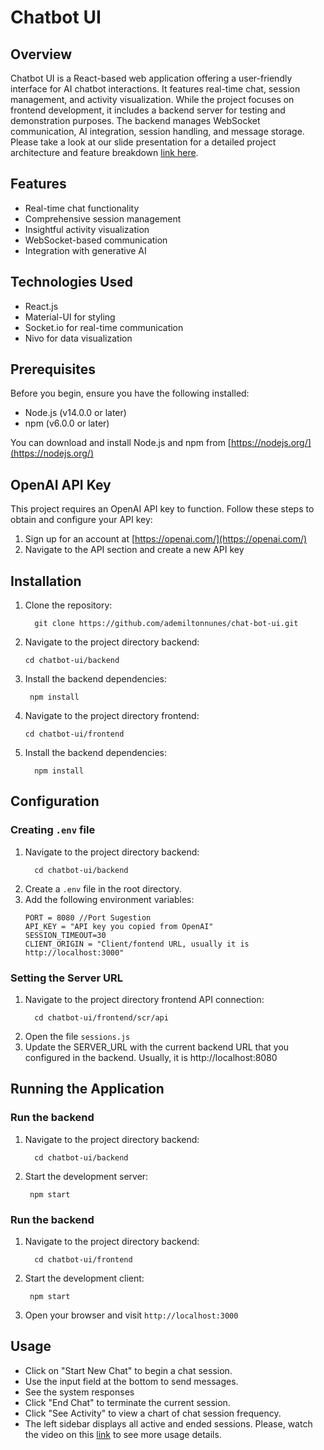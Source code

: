 # Chatbot UI

## Overview
Chatbot UI is a React-based web application offering a user-friendly interface for AI chatbot interactions. It features real-time chat, session management, and activity visualization. While the project focuses on frontend development, it includes a backend server for testing and demonstration purposes. The backend manages WebSocket communication, AI integration, session handling, and message storage.
Please take a look at our slide presentation for a detailed project architecture and feature breakdown [link here](https://pitch.com/v/cosmochat-ui-fsvuef).

## Features
- Real-time chat functionality
- Comprehensive session management
- Insightful activity visualization
- WebSocket-based communication
- Integration with generative AI

## Technologies Used
- React.js
- Material-UI for styling
- Socket.io for real-time communication
- Nivo for data visualization

## Prerequisites
Before you begin, ensure you have the following installed:
- Node.js (v14.0.0 or later)
- npm (v6.0.0 or later)

You can download and install Node.js and npm from [https://nodejs.org/](https://nodejs.org/)

## OpenAI API Key
This project requires an OpenAI API key to function. Follow these steps to obtain and configure your API key:

1. Sign up for an account at [https://openai.com/](https://openai.com/)
2. Navigate to the API section and create a new API key


## Installation

1. Clone the repository:
   ```
     git clone https://github.com/ademiltonnunes/chat-bot-ui.git
   ```
2. Navigate to the project directory backend:
   ```
   cd chatbot-ui/backend
   ```
3. Install the backend dependencies:
   ```
    npm install
   ```
4. Navigate to the project directory frontend:
   ```
   cd chatbot-ui/frontend
   ```
5. Install the backend dependencies:
   ```
     npm install
   ```

## Configuration
### Creating `.env` file
1. Navigate to the project directory backend:
   ```
     cd chatbot-ui/backend
   ```
2. Create a `.env` file in the root directory.
3. Add the following environment variables:
   ```
   PORT = 8080 //Port Sugestion
   API_KEY = "API key you copied from OpenAI"
   SESSION_TIMEOUT=30
   CLIENT_ORIGIN = "Client/fontend URL, usually it is http://localhost:3000"
   ```
### Setting the Server URL
1. Navigate to the project directory frontend API connection:
   ```
     cd chatbot-ui/frontend/scr/api
   ```
2. Open the file `sessions.js`
3. Update the SERVER_URL with the current backend URL that you configured in the backend. Usually, it is http://localhost:8080 

## Running the Application
### Run the backend
1. Navigate to the project directory backend:
   ```
     cd chatbot-ui/backend
   ```
2. Start the development server:
   ```
    npm start
   ```
### Run the backend
1. Navigate to the project directory backend:
   ```
     cd chatbot-ui/frontend
   ```
2. Start the development client:
   ```
    npm start
   ```
2. Open your browser and visit `http://localhost:3000`

## Usage
- Click on "Start New Chat" to begin a chat session.
- Use the input field at the bottom to send messages.
- See the system responses
- Click "End Chat" to terminate the current session.
- Click "See Activity" to view a chart of chat session frequency.
- The left sidebar displays all active and ended sessions.
Please, watch the video on this [link](https://www.loom.com/share/b72d147859a747a58f48f8abd626f40d?sid=dadcd91a-4878-40b5-a322-69cde30051f1) to see more usage details.

